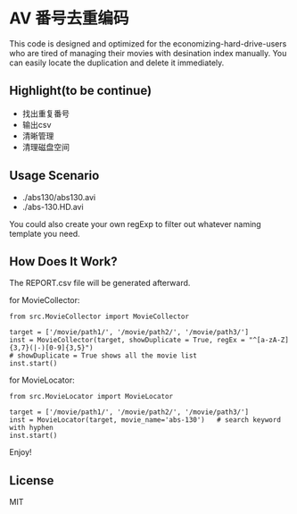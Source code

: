 AV 番号去重编码
=========================

This code is designed and optimized for the economizing-hard-drive-users
who are tired of managing their movies with desination index manually. You can easily locate the duplication and delete it immediately.

## Highlight(to be continue)

- 找出重复番号
- 输出csv
- 清晰管理
- 清理磁盘空间

## Usage Scenario

- ./abs130/abs130.avi
- ./abs-130.HD.avi

You could also create your own regExp to filter out whatever naming template you need.

## How Does It Work?

The REPORT.csv file will be generated afterward.

for MovieCollector:
```
from src.MovieCollector import MovieCollector

target = ['/movie/path1/', '/movie/path2/', '/movie/path3/']
inst = MovieCollector(target, showDuplicate = True, regEx = "^[a-zA-Z]{3,7}(|-)[0-9]{3,5}")
# showDuplicate = True shows all the movie list
inst.start()
```

for MovieLocator:
```
from src.MovieLocator import MovieLocator

target = ['/movie/path1/', '/movie/path2/', '/movie/path3/']
inst = MovieLocator(target, movie_name='abs-130')   # search keyword with hyphen
inst.start()
```

Enjoy!

## License

MIT